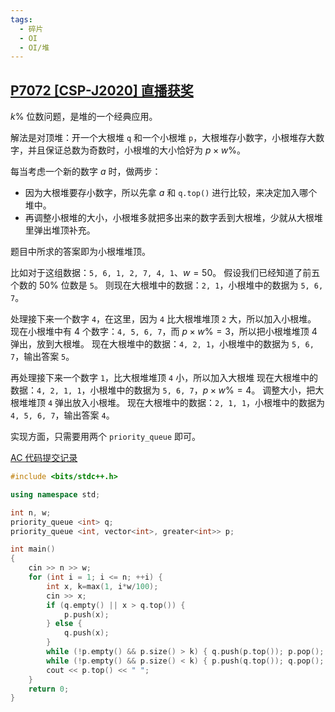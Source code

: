 ```yaml
---
tags:
  - 碎片
  - OI
  - OI/堆
---
```

## [P7072 [CSP-J2020] 直播获奖](https://www.luogu.com.cn/problem/P7072)

$k\%$ 位数问题，是堆的一个经典应用。

解法是对顶堆：开一个大根堆 `q` 和一个小根堆 `p`，大根堆存小数字，小根堆存大数字，并且保证总数为奇数时，小根堆的大小恰好为 $p\times w\%$。

每当考虑一个新的数字 $a$ 时，做两步：

- 因为大根堆要存小数字，所以先拿 $a$ 和 `q.top()` 进行比较，来决定加入哪个堆中。
- 再调整小根堆的大小，小根堆多就把多出来的数字丢到大根堆，少就从大根堆里弹出堆顶补充。

题目中所求的答案即为小根堆堆顶。

比如对于这组数据：`5, 6, 1, 2, 7, 4, 1`、$w=50$。
假设我们已经知道了前五个数的 $50\%$ 位数是 `5`。
则现在大根堆中的数据：`2, 1`，小根堆中的数据为 `5, 6, 7`。

处理接下来一个数字 `4`，在这里，因为 `4` 比大根堆堆顶 `2` 大，所以加入小根堆。
现在小根堆中有 4 个数字：`4, 5, 6, 7`，而 $p\times w\%=3$，所以把小根堆堆顶 4 弹出，放到大根堆。
现在大根堆中的数据：`4, 2, 1`，小根堆中的数据为 `5, 6, 7`，输出答案 `5`。

再处理接下来一个数字 `1`，比大根堆堆顶 `4` 小，所以加入大根堆
现在大根堆中的数据：`4, 2, 1, 1`，小根堆中的数据为 `5, 6, 7`，$p\times w\%=4$。
调整大小，把大根堆堆顶 `4` 弹出放入小根堆。
现在大根堆中的数据：`2, 1, 1`，小根堆中的数据为 `4, 5, 6, 7`，输出答案 `4`。

实现方面，只需要用两个 `priority_queue` 即可。

[AC 代码提交记录](https://www.luogu.com.cn/record/126651174)
```cpp
#include <bits/stdc++.h>

using namespace std;

int n, w;
priority_queue <int> q;
priority_queue <int, vector<int>, greater<int>> p;

int main()
{
	cin >> n >> w;
	for (int i = 1; i <= n; ++i) {
		int x, k=max(1, i*w/100);
		cin >> x;
		if (q.empty() || x > q.top()) {
			p.push(x);
		} else {
			q.push(x);
		}
		while (!p.empty() && p.size() > k) { q.push(p.top()); p.pop(); }
		while (!p.empty() && p.size() < k) { p.push(q.top()); q.pop(); }
		cout << p.top() << " ";
	}
	return 0;
}
```
